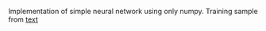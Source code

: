 Implementation of simple neural network using only numpy.
Training sample from [text](https://www.kaggle.com/competitions/digit-recognizer)
